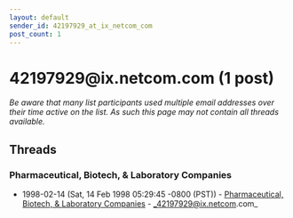 ```yaml
---
layout: default
sender_id: 42197929_at_ix_netcom_com
post_count: 1
---
```


# 42197929<span>@</span>ix.netcom.com (1 post)

_Be aware that many list participants used multiple email addresses over their time active on the list. As such this page may not contain all threads available._

## Threads

### Pharmaceutical, Biotech, & Laboratory Companies
+ 1998-02-14 (Sat, 14 Feb 1998 05:29:45 -0800 (PST)) - [Pharmaceutical, Biotech, & Laboratory Companies](/archive/1998/02/0bb9bd06c0fea6474da1b5579aeb6a54e29e5ea8a878c0ff761529bddbfa2776) - _42197929@ix.netcom.com_

